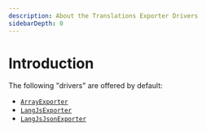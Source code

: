 ```yaml
---
description: About the Translations Exporter Drivers
sidebarDepth: 0
---
```


# Introduction

The following "drivers" are offered by default:

* [`ArrayExporter`](./array.md)
* [`LangJsExporter`](./lang-js.md)
* [`LangJsJsonExporter`](./lang-js-json.md)